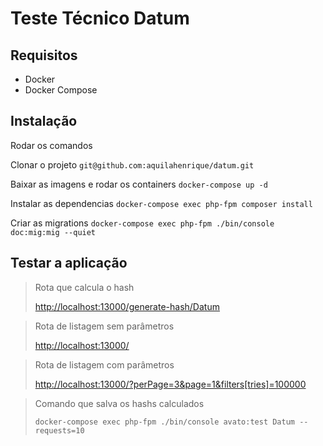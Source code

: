 # Teste Técnico Datum

## Requisitos
- Docker
- Docker Compose

## Instalação
Rodar os comandos

Clonar o projeto
```git@github.com:aquilahenrique/datum.git```

Baixar as imagens e rodar os containers 
```docker-compose up -d```

Instalar as dependencias 
```docker-compose exec php-fpm composer install```

Criar as migrations 
```docker-compose exec php-fpm ./bin/console doc:mig:mig --quiet```

## Testar a aplicação

> Rota que calcula o hash
> 
> [http://localhost:13000/generate-hash/Datum](http://localhost:13000/generate-hash/Datum)


> Rota de listagem sem parâmetros
> 
> [http://localhost:13000/](http://localhost:13000/)

> Rota de listagem com parâmetros
> 
> [http://localhost:13000/?perPage=3&page=1&filters[tries]=100000](http://localhost:13000/?perPage=3&page=1&filters[tries]=100000)

> Comando que salva os hashs calculados
> 
> ```docker-compose exec php-fpm ./bin/console avato:test Datum --requests=10```
